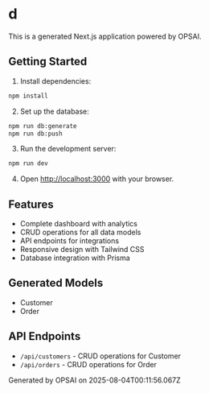 # d

This is a generated Next.js application powered by OPSAI.

## Getting Started

1. Install dependencies:
```bash
npm install
```

2. Set up the database:
```bash
npm run db:generate
npm run db:push
```

3. Run the development server:
```bash
npm run dev
```

4. Open [http://localhost:3000](http://localhost:3000) with your browser.

## Features

- Complete dashboard with analytics
- CRUD operations for all data models
- API endpoints for integrations
- Responsive design with Tailwind CSS
- Database integration with Prisma

## Generated Models

- Customer
- Order

## API Endpoints

- `/api/customers` - CRUD operations for Customer
- `/api/orders` - CRUD operations for Order

Generated by OPSAI on 2025-08-04T00:11:56.067Z
